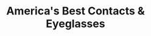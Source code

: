 ---
title: "America's Best Contacts & Eyeglasses"
url: /granger/americas-best-contacts-and-eyeglasses/
shop: optician
---